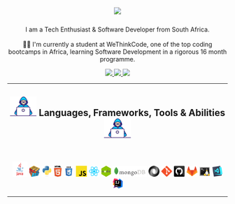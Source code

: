 <h1 align="center">
  <a href="https://git.io/typing-svg">
    <img src="https://readme-typing-svg.herokuapp.com/?lines=Hello,+I+am+Nomah+S.;aka+3rdTimeCoder&center=true&size=30">
  </a>
</h1>

<!-- <img src="/images/Developer.gif" alt="developer gif"  height="45px">  About Me:
<hr> -->

<p align="center">
<!--   Hello, I'm Nomah S. aka the 3rdtimeCoder. 
  <br> -->
  I am a Tech Enthusiast & Software Developer from South Africa.
  <br>
  <br>
  👨‍🎓 I'm currently a student at WeThinkCode, one of the top coding bootcamps in Africa, learning Software Development in a rigorous 16 month programme.
  <br>
<!--   <br>
  💻 I love Writing code... ... ... eloborate
  <br> -->
  
  <p align="center">
    <a href="https://www.linkedin.com/in/nomahlubi-s-hadebe-549381247">
      <img src="https://img.shields.io/badge/linkedin-%230077B5.svg?&style=for-the-badge&logo=linkedin&logoColor=white" height=23>
    </a>
    <a href="https://3rdtimecoder.netlify.app">
      <img src="https://img.shields.io/badge/website-D14836?.svg?&style=for-the-badge&logo=website&logoColor=white" height=23>
    </a>
     <a href="https://codepen.io/3rdtimecoder">
       <img src="https://img.shields.io/badge/codepen-%230077B5.svg?&style=for-the-badge&logo=codepen&logoColor=white" height=23>
    </a>
  </p>
</p>
<hr>

<h2 align="center">
  <img src="/images/Developer.gif" alt="developer gif"  height="45px"> 
  Languages, Frameworks, Tools & Abilities
  <img src="/images/Developer.gif" alt="developer gif"  height="45px"> 
</h2>
<br>

<p align="center">
<!--   <code><img title="C" height="25" src="images/c.svg"></code> -->
<!--   <img title="C++" height="25" src="images/cpp.svg"></code> -->
  <img title="Java" height="35" src="images/java.png"></code>
  <img title="Problem Solving" height="25" src="images/problemSolving.png">
  <img title="Python" height="25" src="images/python-original.svg">
  <img title="HTML5" height="25" src="images/html5.svg">
  <img title="CSS" height="25" src="images/css.svg">
  <img title="Javascript" height="25" src="images/javascript.svg">
  <img title="React" height="25" src="images/react.png">
  <img title="NodeJs" height="25" src="images/node.png">
  <img title="MongoDB" height="25" src="images/mongo.png">
  <img title="JSON" height="25" src="images/json.svg">
  <img title="Git" height="25" src="images/git-original.svg">
  <img title="GitHub" height="25" src="images/github.svg">
  <img title="GitLab" height="25" src="images/gitlab.png">
  <img title="Bash" height="25" src="images/bash2.png">
<!--   <img title="IntelliJ" height="25" src="images/docker.png"> -->
  <img title="Visual Studio Code" height="25" src="images/vscode.png">
  <img title="IntelliJ" height="25" src="images/intelliJ.png">
<!--  add more of my techstack, i.e nodejs, django, mongoDB, firebase, etc. download prpper pngs and uncomments commented out  -->
</p>
<hr>

<!-- <h2 align="center">⚡ Stats ⚡</h2>
<br>
<p align="center">
  <img src="https://github-readme-stats.vercel.app/api?username=3rdTimeCoder&show_icons=true&bg_color=24233c,936d80,936d80&title_color=fff&text_color=fff" alt="repo stats"> 
</p> -->
<!-- <p align="center">
  <img src="https://github-readme-stats.vercel.app/api/top-langs/?username=3rdTimeCoder&layout=compact&bg_color=24233c,936d80,936d80&title_color=fff&text_color=fff" alt="repo stats"> 
</p> -->

